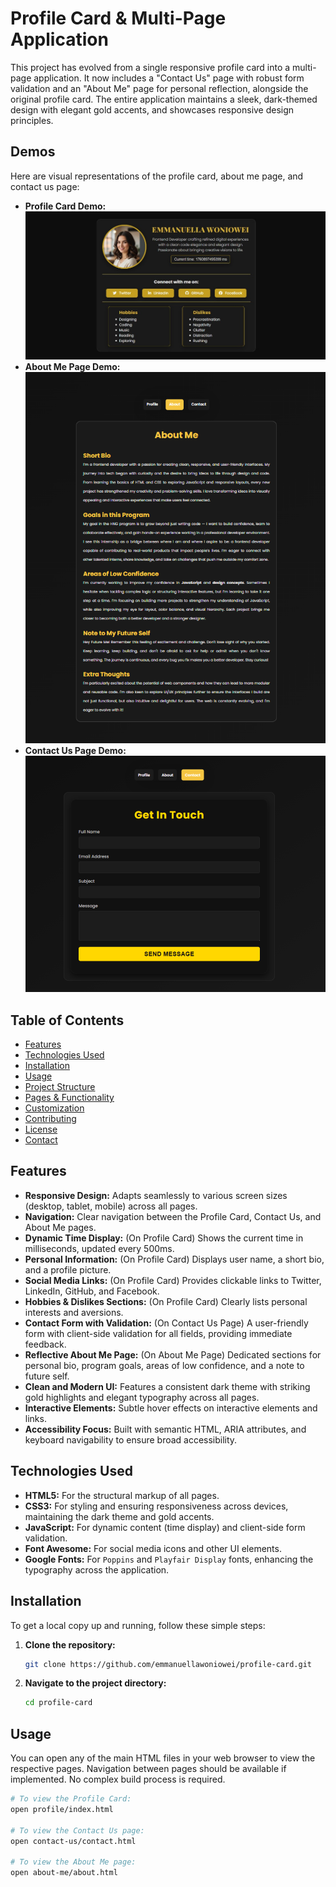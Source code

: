 # Profile Card & Multi-Page Application

This project has evolved from a single responsive profile card into a multi-page application. It now includes a "Contact Us" page with robust form validation and an "About Me" page for personal reflection, alongside the original profile card. The entire application maintains a sleek, dark-themed design with elegant gold accents, and showcases responsive design principles.

## Demos

Here are visual representations of the profile card, about me page, and contact us page:

-   **Profile Card Demo:** ![Profile Card Demo](/assets/profile-demo.jpg)
-   **About Me Page Demo:** ![About Me Page Demo](/assets/about-me-demo.png)    
-   **Contact Us Page Demo:** ![Contact Us Page Demo](/assets/contact-us-demo.png)  

## Table of Contents

-   [Features](#features)
-   [Technologies Used](#technologies-used)
-   [Installation](#installation)
-   [Usage](#usage)
-   [Project Structure](#project-structure)
-   [Pages & Functionality](#pages--functionality)
-   [Customization](#customization)
-   [Contributing](#contributing)
-   [License](#license)
-   [Contact](#contact)

## Features

-   **Responsive Design:** Adapts seamlessly to various screen sizes (desktop, tablet, mobile) across all pages.
-   **Navigation:** Clear navigation between the Profile Card, Contact Us, and About Me pages.
-   **Dynamic Time Display:** (On Profile Card) Shows the current time in milliseconds, updated every 500ms.
-   **Personal Information:** (On Profile Card) Displays user name, a short bio, and a profile picture.
-   **Social Media Links:** (On Profile Card) Provides clickable links to Twitter, LinkedIn, GitHub, and Facebook.
-   **Hobbies & Dislikes Sections:** (On Profile Card) Clearly lists personal interests and aversions.
-   **Contact Form with Validation:** (On Contact Us Page) A user-friendly form with client-side validation for all fields, providing immediate feedback.
-   **Reflective About Me Page:** (On About Me Page) Dedicated sections for personal bio, program goals, areas of low confidence, and a note to future self.
-   **Clean and Modern UI:** Features a consistent dark theme with striking gold highlights and elegant typography across all pages.
-   **Interactive Elements:** Subtle hover effects on interactive elements and links.
-   **Accessibility Focus:** Built with semantic HTML, ARIA attributes, and keyboard navigability to ensure broad accessibility.

## Technologies Used

-   **HTML5:** For the structural markup of all pages.
-   **CSS3:** For styling and ensuring responsiveness across devices, maintaining the dark theme and gold accents.
-   **JavaScript:** For dynamic content (time display) and client-side form validation.
-   **Font Awesome:** For social media icons and other UI elements.
-   **Google Fonts:** For `Poppins` and `Playfair Display` fonts, enhancing the typography across the application.

## Installation

To get a local copy up and running, follow these simple steps:

1.  **Clone the repository:**
    ```bash
    git clone https://github.com/emmanuellawoniowei/profile-card.git
    ```
2.  **Navigate to the project directory:**
    ```bash
    cd profile-card
    ```

## Usage

You can open any of the main HTML files in your web browser to view the respective pages. Navigation between pages should be available if implemented. No complex build process is required.

```bash
# To view the Profile Card:
open profile/index.html

# To view the Contact Us page:
open contact-us/contact.html

# To view the About Me page:
open about-me/about.html